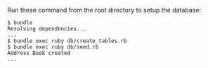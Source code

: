 Run these command from the root directory to setup the database:

```
$ bundle
Resolving dependencies...
...
$ bundle exec ruby db/create_tables.rb
$ bundle exec ruby db/seed.rb
Address Book created
...
```
